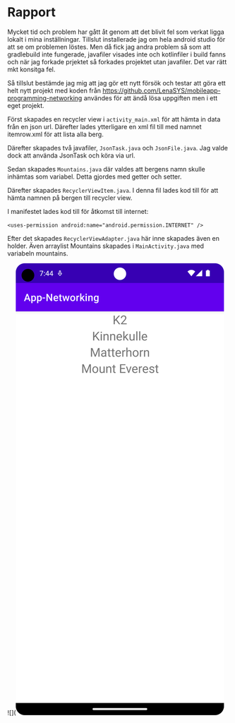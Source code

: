 
# Rapport

Mycket tid och problem har gått åt genom att det blivit fel som verkat ligga lokalt i mina 
inställningar. Tillslut installerade jag om hela android studio för att se om problemen löstes.
Men då fick jag andra problem så som att gradlebuild inte fungerade, javafiler visades inte och kotlinfiler
i build fanns och när jag forkade prjektet så forkades projektet utan javafiler. Det var rätt mkt konsitga fel.

Så tillslut bestämde jag mig att jag gör ett nytt försök och testar att göra ett helt nytt projekt
med koden från https://github.com/LenaSYS/mobileapp-programming-networking användes för att ändå lösa 
uppgiften men i ett eget projekt. 

Först skapades en recycler view i `activity_main.xml` för att hämta in data från en json url. 
Därefter lades ytterligare en xml fil till med namnet itemrow.xml för att lista alla berg. 

Därefter skapades två javafiler, `JsonTask.java` och `JsonFile.java`. Jag valde dock att använda 
JsonTask och köra via url. 


Sedan skapades `Mountains.java` där valdes att bergens namn skulle inhämtas som variabel. Detta gjordes
med getter och setter. 

Därefter skapades `RecyclerViewItem.java`. I denna fil lades kod till för att hämta namnen på bergen 
till recycler view. 

I manifestet lades kod till för åtkomst till internet: 
```
<uses-permission android:name="android.permission.INTERNET" />

```

Efter det skapades `RecyclerViewAdapter.java` här inne skapades även en holder. 
Även arraylist Mountains skapades i `MainActivity.java` med variabeln mountains.


![](![Screenshot_20230819_194504.png](Screenshot_20230819_194504.png)